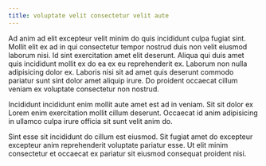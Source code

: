 ```yaml
---
title: voluptate velit consectetur velit aute
---
```


Ad anim ad elit excepteur velit minim do quis incididunt culpa fugiat sint. Mollit elit ex ad in qui consectetur tempor nostrud duis non velit eiusmod laborum nisi. Id sint exercitation amet elit deserunt. Aliqua qui duis amet quis incididunt mollit ex do ea ex eu reprehenderit ex. Laborum non nulla adipisicing dolor ex. Laboris nisi sit ad amet quis deserunt commodo pariatur sunt sint dolor amet aliquip irure. Do proident occaecat cillum veniam ex voluptate consectetur non nostrud.

Incididunt incididunt enim mollit aute amet est ad in veniam. Sit sit dolor ex Lorem enim exercitation mollit cillum deserunt. Occaecat id anim adipisicing in ullamco culpa irure officia sit sunt velit anim do.

Sint esse sit incididunt do cillum est eiusmod. Sit fugiat amet do excepteur excepteur anim reprehenderit voluptate pariatur esse. Ut elit minim consectetur et occaecat ex pariatur sit eiusmod consequat proident nisi.